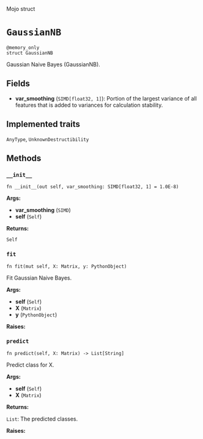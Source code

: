 Mojo struct

# `GaussianNB`

```mojo
@memory_only
struct GaussianNB
```

Gaussian Naive Bayes (GaussianNB).

## Fields

- **var_smoothing** (`SIMD[float32, 1]`): Portion of the largest variance of all features that is added to variances for calculation stability.

## Implemented traits

`AnyType`, `UnknownDestructibility`

## Methods

### `__init__`

```mojo
fn __init__(out self, var_smoothing: SIMD[float32, 1] = 1.0E-8)
```

**Args:**

- **var_smoothing** (`SIMD`)
- **self** (`Self`)

**Returns:**

`Self`

### `fit`

```mojo
fn fit(mut self, X: Matrix, y: PythonObject)
```

Fit Gaussian Naive Bayes.

**Args:**

- **self** (`Self`)
- **X** (`Matrix`)
- **y** (`PythonObject`)

**Raises:**

### `predict`

```mojo
fn predict(self, X: Matrix) -> List[String]
```

Predict class for X.

**Args:**

- **self** (`Self`)
- **X** (`Matrix`)

**Returns:**

`List`: The predicted classes.

**Raises:**


